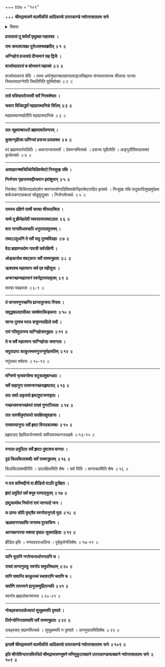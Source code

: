 +++
title = "१०९"

+++
**श्रीमद्रामायणे वाल्मीकीये आदिकाव्ये उत्तरकाण्डे नवोत्तरशततमः सर्गः**


<details><summary>विषयाः</summary>

प्रभातेश्रीरामेण वसिष्ठेनमाहाप्रास्थानिकविधिविधापनपूर्वकं विमलसूक्ष्माम्बरधारिणा कुशपाणिना श्रीभूदेवीविभूषितपार्श्वयुगेन पुरुषवेषधारिभिर्वेदायुधाद्यभिमानिदेवैः ऋष्यादिभिश्चानुगम्यमानेन च सता नियमात्पादचारेण निजपरमपदजिगमिषयानिजगृहान्नि -र्गमनम् ॥ १ ॥ रामस्यमहाप्रस्थानसमयेसस्त्रीबालवृद्धैः सकलजनैः खगमृगनगतृणादिप्राणिगणै -रपि परमपदजिगमिषयाहर्षात्तदनुसरणम् ॥ २ ॥
</details>


**प्रभातायां तु शर्वर्यां पृथुवक्षा महायशाः ।**

**रामः कमलपत्राक्षः पुरोधसमथाब्रवीत् ॥ १ ॥**

**अग्निहोत्रं व्रजत्वग्रे दीप्यमानं सह द्विजैः ।**

**वाजपेयातपत्रं च शोभमानं महापथे ॥ २ ॥**

वाजपेयातपत्रं चेति । तस्य धर्मानुष्ठानबलप्राप्तत्वाद्राजचिह्नस्य संन्यस्तत्वाच्च सीतायाः पत्न्याः स्थितत्वादग्नेरपि स्थितिरिति पूर्वमेवोक्तं ॥ २ ॥

****

**ततो वसिष्ठस्तेजस्वी सर्वं निरवशेषतः ।**

**चकार विधिवद्धर्मं महाप्रास्थानिकं विधिम् ॥ ३ ॥**

महाप्रस्थानमर्हतीति महाप्रास्थानिकं ॥ ३ ॥

****

**ततः सूक्ष्माम्बरधरो ब्रह्ममावर्तयन्परम् ।**

**कुशान्गृहीत्वा पाणिभ्यां प्रसज्य प्रययावथ ॥ ४ ॥**

परं ब्रह्ममावर्तयन्निति । अकारान्तत्वमार्षं । देवमन्त्रमित्यर्थः । प्रसज्य गृहीत्वेति । अङ्गुलीविवरप्रसक्तं कृत्वेत्यर्थः ॥ ४ ॥

****

**अव्याहरन्क्वचित्किंचिन्निश्चेष्टो निस्सुखः पथि ।**

**निर्जगाम गृहात्तस्माद्दीप्यमान इवांशुमान् ॥ ५ ॥**

निश्चेष्टः किंचित्पदार्थदर्शन श्रवणस्पर्शनादिविषयकेन्द्रियचेष्टारहित इत्यर्थः । निःसुखः पथि पादुकादिसुखमुपेक्ष्य शर्कराकण्टकबाधां सोढुमुद्युक्तः । निर्जगामेत्यर्थः ॥ ५ ॥

****

**रामस्य दक्षिणे पार्श्वे सपद्मा श्रीरूपाश्रिता ।**

**सव्ये तु ह्रीर्महादेवी व्यवसायस्तथाऽग्रतः ॥ ६ ॥**

**शरा नानाविधाश्चापि धनुरायतमुत्तमम् ।**

**तथाऽऽयुधानि ते सर्वे ययुः पुरुषविग्रहाः ॥ ७ ॥**

**वेदा ब्राह्मणरूपेण गायत्री सर्वरक्षिणी ।**

**ओङ्कारोथ वषट्कारः सर्वे राममनुव्रताः ॥ ८ ॥**

**ऋषयश्च महात्मानः सर्व एव महीसुराः ।**

**अन्वगच्छन्महात्मानं स्वर्गद्वारमपावृतम् ॥ ९ ॥**

सपद्मा पद्महस्ता ॥ ६-९ ॥

****

**तं यान्तमनुगच्छन्ति ह्यन्तःपुरचराः स्त्रियः ।**

**सवृद्धबालदासीकाः सवर्षवरकिङ्कराः ॥ १० ॥**

**सान्तः पुरश्च भरतः शत्रुघ्नसहितो ययौ ।**

**रामं गतिमुपागम्य साग्निहोत्रमनुव्रतः ॥ ११ ॥**

**ते च सर्वे महात्मानः साग्निहोत्राः समागताः ।**

**सपुत्रदाराः काकुत्स्थमनुजग्मुर्महामतिम् ॥ १२ ॥**

नपुंसका वर्षवराः ॥ १०-१२ ॥

****

**मन्त्रिणो भृत्यवर्गाश्च सपुत्रपशुबान्धवाः ।**

**सर्वे सहानुगा राममन्वगच्छन्प्रहृष्टवत् ॥ १३ ॥**

**ततः सर्वाः प्रकृतयो हृष्टपुष्टजनावृताः ।**

**गच्छन्तमन्वगच्छंस्तं राघवं गुणरञ्जिताः ॥ १४ ॥**

**ततः सस्त्रीपुमांसस्ते सपक्षिपशुवाहनाः ।**

**राघवस्यानुगाः सर्वे हृष्टा विगतकल्मषाः ॥ १५ ॥**

प्रहृष्टवत् देहविसर्जनसमये समीपावस्थानजःप्रहर्षः ॥ १३-१५ ॥

****

**स्नाताः प्रमुदिताः सर्वे हृष्टाः पुष्टाश्च वानराः ।**

**दृढं किलकिलाशब्दैः सर्वं राममनुव्रतम् ॥ १६ ॥**

किलकिलाशब्दैरिति । उपलक्षितमिति शेषः । सर्व मिति । वानरबलमिति शेषः ॥ १६ ॥

****

**न तत्र कश्चिद्दीनो वा व्रीडितो वाऽपि दुःखितः ।**

**हृष्टं प्रमुदितं सर्वं बभूव परमाद्भुतम् ॥ १७ ॥**

**द्रष्टुकामोथ निर्यान्तं रामं जानपदो जनः ।**

**यः प्राप्तः सोपि दृष्ट्वैव स्वर्गायानुगतो मुदा ॥ १८ ॥**

**ऋक्षवानररक्षांसि जनाश्च पुरवासिनः ।**

**आगच्छन्परया भक्त्या पृष्ठतः सुसमाहिताः ॥ १९ ॥**

ब्रीडित इति । भगवदपराधादिना । पूर्वकृतेनेतिशेषः ॥ १७-१९ ॥

****

**यानि भूतानि नगरेप्यन्तर्धानगतानि च ।**

**राघवं तान्यनुययुः स्वर्गाय समुपस्थितम् ॥ २० ॥**

**यानि पश्यन्ति काकुत्स्थं स्थावराणि चराणि च ।**

**सर्वाणि रामगमने ह्यनुजम्मुर्हितान्यपि ॥ २१ ॥**

स्वर्गाय ब्रह्मलोकगमनाय ॥ २०-२१ ॥

****

**नोच्छ्वसत्तदयोध्यायां सुसूक्ष्ममपि दृश्यते ।**

**तिर्यग्योनिगताश्चापि सर्वे राममनुव्रताः ॥ २२ ॥**

उच्छ्वसत् सप्राणमित्यर्थः । सुसूक्ष्ममपि न दृश्यते । अननुयातमितिशेषः ॥ २२ ॥

****

**इत्यार्षे श्रीमद्रामायणे वाल्मीकीये आदिकाव्ये उत्तरकाण्डे नवोत्तरशततमः सर्गः ॥ १०९ ॥**

**इति श्रीगोविन्दराजविरचिते श्रीमद्रामायणभूषणे मणिमुकुटाख्याने उत्तरकाण्डव्याख्याने नवोत्तरशततमः सर्गः ॥ १०९ ॥**
